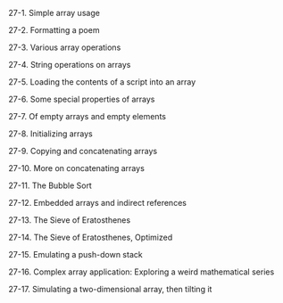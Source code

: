 27-1. Simple array usage

27-2. Formatting a poem

27-3. Various array operations

27-4. String operations on arrays

27-5. Loading the contents of a script into an array

27-6. Some special properties of arrays

27-7. Of empty arrays and empty elements

27-8. Initializing arrays

27-9. Copying and concatenating arrays

27-10. More on concatenating arrays

27-11. The Bubble Sort

27-12. Embedded arrays and indirect references

27-13. The Sieve of Eratosthenes

27-14. The Sieve of Eratosthenes, Optimized

27-15. Emulating a push-down stack

27-16. Complex array application: Exploring a weird mathematical series

27-17. Simulating a two-dimensional array, then tilting it